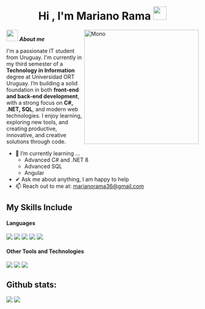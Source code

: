 <h1 align="center"><b>Hi , I'm Mariano Rama </b><img src="https://media.giphy.com/media/hvRJCLFzcasrR4ia7z/giphy.gif" width="35"></h1>
<!--  -->
<img align="right" width=300px alt="Mono" src="https://media2.giphy.com/media/v1.Y2lkPTc5MGI3NjExOHl0NWd1azZ4cnpzandxN3dsdWxyaXpjZWMwZG1tbDlucWlnMXd1ZyZlcD12MV9pbnRlcm5hbF9naWZfYnlfaWQmY3Q9Zw/KpACNEh8jXK2Q/giphy.gif" />

<img src="https://media.giphy.com/media/ObNTw8Uzwy6KQ/giphy.gif" width="30px">&nbsp;***About me***

I'm a passionate IT student from Uruguay.
I'm currently in my third semester of a **Technology in Information** degree at Universidad ORT Uruguay. I’m building a solid foundation in both **front-end and back-end development**, with a strong focus on **C#, .NET, SQL**, and modern web technologies.
I enjoy learning, exploring new tools, and creating productive, innovative, and creative solutions through code.
- 🌱 I’m currently learning ...
  - Advanced C# and .NET 8
  - Advanced SQL 
  - Angular
- ✔ Ask me about anything, I am happy to help<br>
- 📫 Reach out to me at: <a href="marianorama36@gmail.com">marianorama36@gmail.com</a>

## My Skills Include

<h4> Languages </h4>
<span> 
  <img src="https://img.shields.io/badge/HTML5-E34F26?style=for-the-badge&logo=html5&logoColor=white">
  <img src="https://img.shields.io/badge/CSS3-1572B6?style=for-the-badge&logo=css3&logoColor=white">
  <img src="https://img.shields.io/badge/JavaScript-F7DF1E?style=for-the-badge&logo=javascript&logoColor=black">
  <img src="https://img.shields.io/badge/c%23-%23239120.svg?style=for-the-badge&logo=csharp&logoColor=white">
  <img src="https://img.shields.io/badge/c++-%2300599C.svg?style=for-the-badge&logo=c%2B%2B&logoColor=white">

 
</span>


<h4> Other Tools and Technologies </h4>
<span>
  <img src="https://img.shields.io/badge/Git-F05032?style=for-the-badge&logo=git&logoColor=white">
  <img src="https://img.shields.io/badge/Microsoft%20SQL%20Server-CC2927?style=for-the-badge&logo=microsoft%20sql%20server&logoColor=white">
  <img src="https://img.shields.io/badge/MongoDB-%234ea94b.svg?style=for-the-badge&logo=mongodb&logoColor=white">


<h2>Github stats:</h2> 

[![](https://github-readme-stats.vercel.app/api?username=MarianoRama&show_icons=true&theme=tokyonight&hide_border=true&locale=en)](https://github.com/MarianoRama)
[![](https://github-readme-streak-stats.herokuapp.com/?user=MarianoRama&theme=material-palenight)](https://github.com/MarianoRama)
</div>
